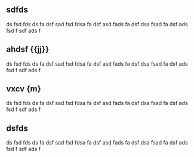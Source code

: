 ## sdfds
ds
fsd
fds
ds
fa
dsf
sad
fsd
fdsa
fa
dsf
asd
fads
fa
dsf
dsa
fsad
fa
dsf
ads
fsd
f
sdf
ads
f


## ahdsf {{jj}}
ds
fsd
fds
ds
fa
dsf
sad
fsd
fdsa
fa
dsf
asd
fads
fa
dsf
dsa
fsad
fa
dsf
ads
fsd
f
sdf
ads
f

## vxcv {m}

ds
fsd
fds
ds
fa
dsf
sad
fsd
fdsa
fa
dsf
asd
fads
fa
dsf
dsa
fsad
fa
dsf
ads
fsd
f
sdf
ads
f

## dsfds

ds
fsd
fds
ds
fa
dsf
sad
fsd
fdsa
fa
dsf
asd
fads
fa
dsf
dsa
fsad
fa
dsf
ads
fsd
f
sdf
ads
f
